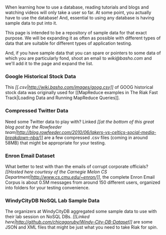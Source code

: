 When learning how to use a database, reading tutorials and blogs and watching videos will only take a user so far. At some point, you actually have to use the database! And, essential to using any database is having sample data to put into it.

This page is intended to be a repository of sample data for that exact purpose. We will be expanding it as often as possible with different types of data that are suitable for different types of application testing.

And, if you have sample data that you can spare or pointers to some data of which you are particularly fond, shoot an email to _wiki@basho.com_ and we'll add it to the page and expand the list.

### Google Historical Stock Data

This *[[.csv|http://wiki.basho.com/images/goog.csv]]* of GOOG historical stock data was originally used for [[MapReduce examples in The Riak Fast Track|Loading Data and Running MapReduce Queries]].

### Compressed Twitter Data

Need some Twitter data to play with? Linked *[[at the bottom of this great blog post by the Rowfeeder team|http://blog.rowfeeder.com/2010/06/lakers-vs-celtics-social-media-breakdown-nba/]]* are a few compressed .csv files (coming in around 58MB) that might be appropriate for your testing.

### Enron Email Dataset

What better to test with than the emails of corrupt corporate officials? *[[Hosted here courtesy of the Carnegie Melon CS Department|http://www.cs.cmu.edu/~enron/]]*, the complete Enron Email Corpus is about 0.5M messages from around 150 different users, organized into folders for your testing convenience.

### WindyCityDB NoSQL Lab Sample Data

The organizers at WindyCityDB aggregated some sample data to use with their lab session on NoSQL DBs. *[[Linked here|http://github.com/chicagoruby/Windy-City-DB-Dataset]]* are some JSON and XML files that might be just what you need to take Riak for spin.

